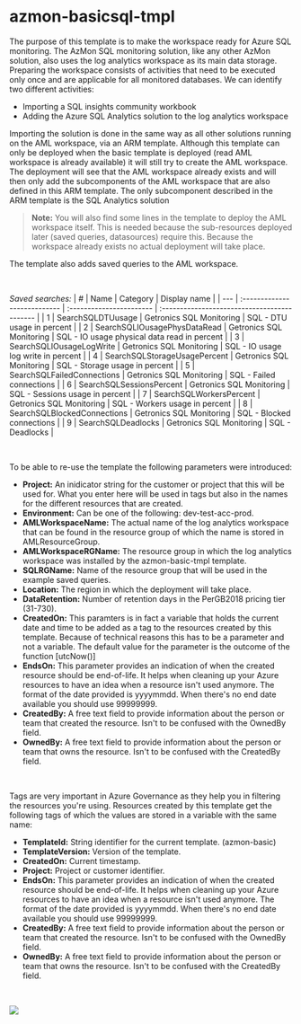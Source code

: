 # azmon-basicsql-tmpl

The purpose of this template is to make the workspace ready for Azure SQL monitoring. The AzMon SQL monitoring solution, like any other AzMon solution, also uses the log analytics workspace as its main data storage. Preparing the workspace consists of activities that need to be executed only once and are applicable for all monitored databases. We can identify two different activities:
* Importing a SQL insights community workbook
* Adding the Azure SQL Analytics solution to the log analytics workspace
  
Importing the solution is done in the same way as all other solutions running on the AML workspace, via an ARM template. Although this template can only be deployed when the basic template is deployed (read AML workspace is already available) it will still try to create the AML workspace. The deployment will see that the AML workspace already exists and will then only add the subcomponents of the AML workspace that are also defined in this ARM template. The only subcomponent described in the ARM template is the SQL Analytics solution

> **Note:** You will also find some lines in the template to deploy the AML workspace itself. This is needed because the sub-resources deployed later (saved queries, datasources) require this. Because the workspace already exists no actual deployment will take place.

The template also adds saved queries to the AML workspace. 


&nbsp;

_Saved searches:_
| #   | Name                         | Category                 | Display name                                 |
| --- | :--------------------------- | :----------------------- | :------------------------------------------- |
| 1   | SearchSQLDTUusage            | Getronics SQL Monitoring | SQL - DTU usage in percent                   |
| 2   | SearchSQLIOusagePhysDataRead | Getronics SQL Monitoring | SQL - IO usage physical data read in percent |
| 3   | SearchSQLIOusageLogWrite     | Getronics SQL Monitoring | SQL - IO usage log write in percent          |
| 4   | SearchSQLStorageUsagePercent | Getronics SQL Monitoring | SQL - Storage usage in percent               |
| 5   | SearchSQLFailedConnections   | Getronics SQL Monitoring | SQL - Failed connections                     |
| 6   | SearchSQLSessionsPercent     | Getronics SQL Monitoring | SQL - Sessions usage in percent              |
| 7   | SearchSQLWorkersPercent      | Getronics SQL Monitoring | SQL - Workers usage in percent               |
| 8   | SearchSQLBlockedConnections  | Getronics SQL Monitoring | SQL - Blocked connections                    |
| 9   | SearchSQLDeadlocks           | Getronics SQL Monitoring | SQL - Deadlocks                              |


&nbsp;

To be able to re-use the template the following parameters were introduced:

- **Project:** An inidicator string for the customer or project that this will be used for. What you enter here will be used in tags but also in the names for the different resources that are created.
- **Environment:** Can be one of the following: dev-test-acc-prod.
- **AMLWorkspaceName:** The actual name of the log analytics workspace that can be found in the resource group of which the name is stored in AMLResourceGroup.
- **AMLWorkspaceRGName:** The resource group in which the log analytics workspace was installed by the azmon-basic-tmpl template.
- **SQLRGName:** Name of the resource group that will be used in the example saved queries.
- **Location:** The region in which the deployment will take place.
- **DataRetention:** Number of retention days in the PerGB2018 pricing tier (31-730).
- **CreatedOn:** This paramters is in fact a variable that holds the current date and time to be added as a tag to the resources created by this template. Because of technical reasons this has to be a parameter and not a variable. The default value for the parameter is the outcome of the function [utcNow()]
- **EndsOn:** This parameter provides an indication of when the created resource should be end-of-life. It helps when cleaning up your Azure resources to have an idea when a resource isn't used anymore. The format of the date provided is yyyymmdd. When there's no end date available you should use 99999999.
- **CreatedBy:** A free text field to provide information about the person or team that created the resource. Isn't to be confused with the OwnedBy field.
- **OwnedBy:** A free text field to provide information about the person or team that owns the resource. Isn't to be confused with the CreatedBy field.

&nbsp;

Tags are very important in Azure Governance as they help you in filtering the resources you're using. Resources created by this template get the following tags of which the values are stored in a variable with the same name:

- **TemplateId:** String identifier for the current template. (azmon-basic)
- **TemplateVersion:** Version of the template.
- **CreatedOn:** Current timestamp.
- **Project:** Project or customer identifier.
- **EndsOn:** This parameter provides an indication of when the created resource should be end-of-life. It helps when cleaning up your Azure resources to have an idea when a resource isn't used anymore. The format of the date provided is yyyymmdd. When there's no end date available you should use 99999999.
- **CreatedBy:** A free text field to provide information about the person or team that created the resource. Isn't to be confused with the OwnedBy field.
- **OwnedBy:** A free text field to provide information about the person or team that owns the resource. Isn't to be confused with the CreatedBy field.

&nbsp;

<a href="https://portal.azure.com/#create/Microsoft.Template/uri/https%3A%2F%2Fraw.githubusercontent.com%2Fmydur%2FAzMon%2Fmaster%2Fazmon-basicsql-tmpl%2F%5Fworking%2Ftemplate.json" target="_blank">
<img src="http://azuredeploy.net/deploybutton.png"/>
</a><br />
